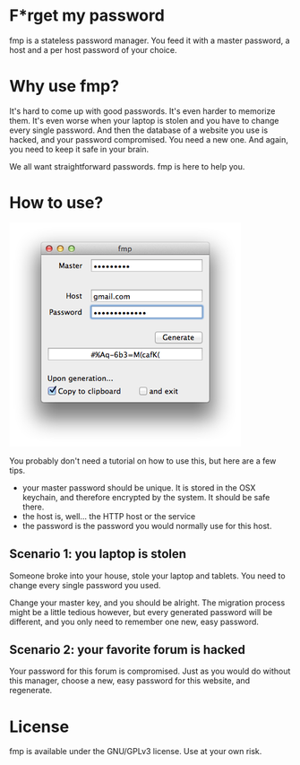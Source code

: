 # F*rget my password

fmp is a stateless password manager.
You feed it with a master password, a host and a per host password of your choice.

# Why use fmp?

It's hard to come up with good passwords. It's even harder to memorize them.
It's even worse when your laptop is stolen and you have to change every single password.
And then the database of a website you use is hacked, and your password compromised.
You need a new one. And again, you need to keep it safe in your brain.

We all want straightforward passwords. fmp is here to help you.

# How to use?

![fmp window](/fmp.png)

You probably don't need a tutorial on how to use this, but here are a few tips.

- your master password should be unique. It is stored in the OSX keychain, and therefore encrypted by the system. It should be safe there.
- the host is, well... the HTTP host or the service
- the password is the password you would normally use for this host.

## Scenario 1: you laptop is stolen

Someone broke into your house, stole your laptop and tablets. You need to change every single password you used.

Change your master key, and you should be alright. The migration process might be a little tedious however, but every generated password will be different, and you only need to remember one new, easy password.

## Scenario 2: your favorite forum is hacked

Your password for this forum is compromised. Just as you would do without this manager, choose a new, easy password for this website, and regenerate.

# License

fmp is available under the GNU/GPLv3 license. Use at your own risk.
